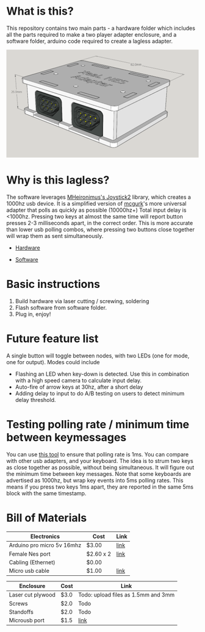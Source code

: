 What is this?
===
This repository contains two main parts - a hardware folder which includes all the parts required to
make a two player adapter enclosure, and a software folder, arduino code required to create
a lagless adapter.

![heroimage](https://github.com/alex-ong/LaglessNESUSB/raw/master/Hardware/images/case.png)

Why is this lagless?
===
The software leverages [MHeironimus's Joystick2](https://github.com/MHeironimus/ArduinoJoystickLibrary/tree/version-1.0/Joystick2) library, which creates a 1000hz usb device.
It is a simplified version of [mcgurk](https://github.com/mcgurk/Arduino-USB-HID-RetroJoystickAdapter)'s more universal adapter that polls as quickly as possible (10000hz+)
Total input delay is <1000hz. Pressing two keys at almost the same time will report button presses
2-3 milliseconds apart, in the correct order. This is more accurate than lower usb polling combos,
where pressing two buttons close together will wrap them as sent simultaneously.

 * [Hardware](https://github.com/alex-ong/LaglessNESUSB/tree/master/Hardware)

 * [Software](https://github.com/alex-ong/LaglessNESUSB/tree/master/Software)

Basic instructions
===
 1. Build hardware via laser cutting / screwing, soldering
 2. Flash software from software folder.
 3. Plug in, enjoy!


Future feature list
===

A single button will toggle between nodes, with two LEDs (one for mode, one for output).
Modes could include
 * Flashing an LED when key-down is detected. Use this in combination with a high speed camera to calculate input delay.
 * Auto-fire of arrow keys at 30hz, after a short delay
 * Adding delay to input to do A/B testing on users to detect minimum delay threshold.
 
Testing polling rate / minimum time between keymessages
===
You can use [this tool](https://github.com/alex-ong/UnityInputDelayTester/releases) to ensure that polling rate is 1ms. You can compare with other usb adapters, and your keyboard.
The idea is to strum two keys as close together as possible, without being simultaneous. It will figure out
the minimum time between key messages. Note that some keyboards are advertised as 1000hz, but wrap key events into 5ms polling rates.
This means if you press two keys 1ms apart, they are reported in the same 5ms block with the same timestamp.


Bill of Materials
===
| Electronics                | Cost  | Link                                             |
|----------------------------|-------|--------------------------------------------------|
| Arduino pro micro 5v 16mhz | $3.00 | [link](https://www.aliexpress.com/item/1348800135.html)  |
| Female Nes port            | $2.60 x 2 | [link](https://www.aliexpress.com/i/32827585164.html)    |
| Cabling (Ethernet)         | $0.00 |                                                  |
| Micro usb cable            | $1.00 | [link](https://www.aliexpress.com/item/32996600477.html) |


| Enclosure         | Cost | Link                                             |
|-------------------|------|--------------------------------------------------|
| Laser cut plywood | $3.0 | Todo: upload files as 1.5mm and 3mm              |
| Screws            | $2.0 | Todo                                             |
| Standoffs         | $2.0 | Todo                                             |
| Microusb port     | $1.5 | [link](https://www.aliexpress.com/item/32840345016.html) |

